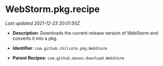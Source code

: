 # WebStorm.pkg.recipe

_Last updated 2021-12-23 20:01:50Z_

- **Description**: Downloads the current release version of WebStorm and converts it into a pkg.

- **Identifier**: `com.github.chilcote.pkg.WebStorm`

- **Parent Recipes**: `com.github.mosen.download.WebStorm`

